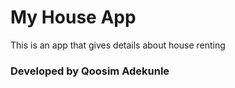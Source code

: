 # My House App

This is an app that gives details about house renting

### Developed by Qoosim Adekunle